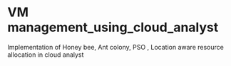 # VM management_using_cloud_analyst
Implementation of Honey bee, Ant colony, PSO , Location aware resource allocation in cloud analyst
